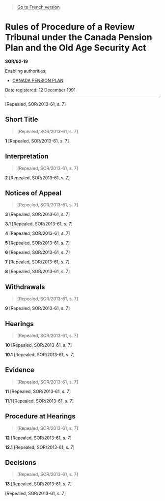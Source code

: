 > [Go to French version](/fr/Règlements/Décrets,%20ordonnances%20et%20règlements%20statutaires/92/19.md)

# Rules of Procedure of a Review Tribunal under the Canada Pension Plan and the Old Age Security Act

**SOR/92-19**

Enabling authorities: 
- [CANADA PENSION PLAN](/en/Acts/Revised%20Statutes%20of%20Canada/C/C-8.md)

Date registered: 12 December 1991

----------


[Repealed, SOR/2013-61, s. 7]



## Short Title
> [Repealed, SOR/2013-61, s. 7]



**1** [Repealed, SOR/2013-61, s. 7]




## Interpretation
> [Repealed, SOR/2013-61, s. 7]



**2** [Repealed, SOR/2013-61, s. 7]




## Notices of Appeal
> [Repealed, SOR/2013-61, s. 7]



**3** [Repealed, SOR/2013-61, s. 7]



**3.1** [Repealed, SOR/2013-61, s. 7]



**4** [Repealed, SOR/2013-61, s. 7]



**5** [Repealed, SOR/2013-61, s. 7]



**6** [Repealed, SOR/2013-61, s. 7]



**7** [Repealed, SOR/2013-61, s. 7]



**8** [Repealed, SOR/2013-61, s. 7]




## Withdrawals
> [Repealed, SOR/2013-61, s. 7]



**9** [Repealed, SOR/2013-61, s. 7]




## Hearings
> [Repealed, SOR/2013-61, s. 7]



**10** [Repealed, SOR/2013-61, s. 7]



**10.1** [Repealed, SOR/2013-61, s. 7]




## Evidence
> [Repealed, SOR/2013-61, s. 7]



**11** [Repealed, SOR/2013-61, s. 7]



**11.1** [Repealed, SOR/2013-61, s. 7]




## Procedure at Hearings
> [Repealed, SOR/2013-61, s. 7]



**12** [Repealed, SOR/2013-61, s. 7]



**12.1** [Repealed, SOR/2013-61, s. 7]




## Decisions
> [Repealed, SOR/2013-61, s. 7]



**13** [Repealed, SOR/2013-61, s. 7]


[Repealed, SOR/2013-61, s. 7]



